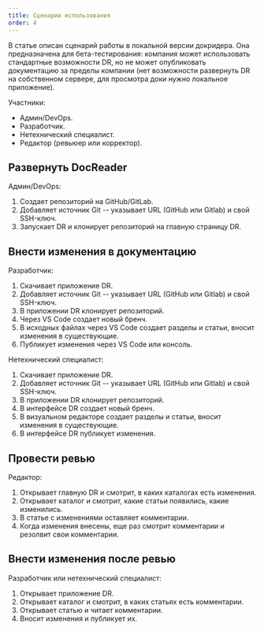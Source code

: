 ```yaml
---
title: Сценарии использования
order: 4
---
```


В статье описан сценарий работы в локальной версии докридера. Она предназначена для бета-тестирования: компания может использовать стандартные возможности DR, но не может опубликовать документацию за пределы компании (нет возможности развернуть DR на собственном сервере, для просмотра доки нужно локальное приложение).

Участники:

-  Админ/DevOps.
-  Разработчик.
-  Нетехнический специалист.
-  Редактор (ревьюер или корректор).

## Развернуть DocReader

Админ/DevOps:

1. Создает репозиторий на GitHub/GitLab.
2. Добавляет источник Git -- указывает URL (GitHub или Gitlab) и свой SSH-ключ.
3. Запускает DR и клонирует репозиторий на главную страницу DR.

## Внести изменения в документацию

Разработчик:

1. Скачивает приложение DR.
2. Добавляет источник Git -- указывает URL (GitHub или Gitlab) и свой SSH-ключ.
3. В приложении DR клонирует репозиторий.
4. Через VS Code создает новый бренч.
5. В исходных файлах через VS Code создает разделы и статьи, вносит изменения в существующие.
6. Публикует изменения через VS Code или консоль.

Нетехнический специалист:

1. Скачивает приложение DR.
2. Добавляет источник Git -- указывает URL (GitHub или Gitlab) и свой SSH-ключ.
3. В приложении DR клонирует репозиторий.
4. В интерфейсе DR создает новый бренч.
5. В визуальном редакторе создает разделы и статьи, вносит изменения в существующие.
6. В интерфейсе DR публикует изменения.

## Провести ревью

Редактор:

1. Открывает главную DR и смотрит, в каких каталогах есть изменения.
2. Открывает каталог и смотрит, какие статьи появились, какие изменились.
3. В статье с изменениями оставляет комментарии.
4. Когда изменения внесены, еще раз смотрит комментарии и резолвит свои комментарии.

## Внести изменения после ревью

Разработчик или нетехнический специалист:

1. Открывает приложение DR.
2. Открывает каталог и смотрит, в каких статьях есть комментарии.
3. Открывает статью и читает комментарии.
4. Вносит изменения и публикует их.